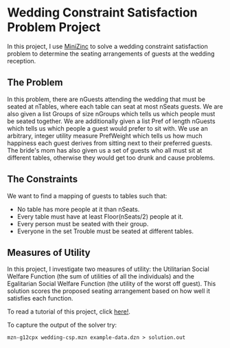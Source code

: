 # Wedding Constraint Satisfaction Problem Project
In this project, I use [MiniZinc](https://www.minizinc.org/) to solve a wedding constraint satisfaction problem to determine the seating arrangements of guests at the wedding reception. 
      
## The Problem
In this problem, there are nGuests attending the wedding that must be seated at nTables, where each table can seat at most nSeats guests. We are also given a list Groups of size nGroups which tells us which people must be seated together. We are additionally given a list Pref of length nGuests which tells us which people a guest would prefer to sit with. We use an arbitrary, integer utility measure PrefWeight which tells us how much happiness each guest derives from sitting next to their preferred guests. The bride's mom has also given us a set of guests who all must sit at different tables, otherwise they would get too drunk and cause problems.
       
## The Constraints
We want to find a mapping of guests to tables such that:
      
* No table has more people at it than nSeats.      
* Every table must have at least Floor(nSeats/2) people at it.      
* Every person must be seated with their group.      
* Everyone in the set Trouble must be seated at different tables.      
        
## Measures of Utility
In this project, I investigate two measures of utility: the Utilitarian Social Welfare Function (the sum of utilities of all the individuals) and the Egalitarian Social Welfare Function (the utility of the worst off guest). This solution scores the proposed seating arrangement based on how well it satisfies each function. 

To read a tutorial of this project, click [here!](). 

To capture the output of the solver try:
```
mzn-g12cpx wedding-csp.mzn example-data.dzn > solution.out
```
